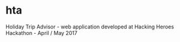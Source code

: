 # hta
Holiday Trip Advisor - web application developed at Hacking Heroes Hackathon - April / May 2017
